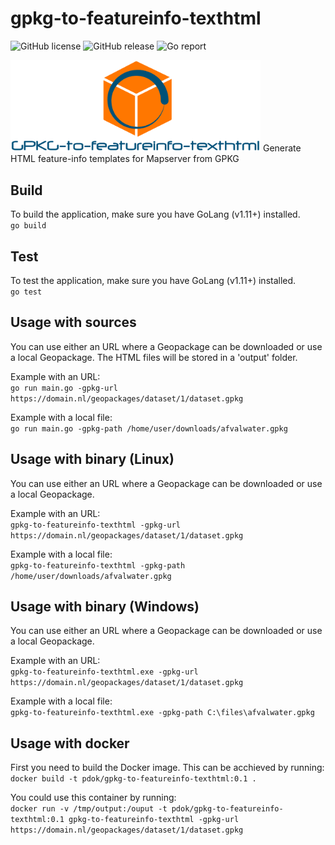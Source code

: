 # gpkg-to-featureinfo-texthtml

![GitHub license](https://img.shields.io/github/license/PDOK/gpkg-to-featureinfo-texthtml.svg)
![GitHub release](https://img.shields.io/github/release/PDOK/gpkg-to-featureinfo-texthtml.svg)
![Go report](https://goreportcard.com/badge/github.com/pdok/gpkg-to-featureinfo-texthtml)

<img src="gpkg-logo.PNG" alt="gpkg-to-featureinfo-texthtml logo" width="400px" title="logo"/>
Generate HTML feature-info templates for Mapserver from GPKG

## Build
To build the application, make sure you have GoLang (v1.11+) installed.  
`go build`

## Test
To test the application, make sure you have GoLang (v1.11+) installed.  
`go test`

## Usage with sources
You can use either an URL where a Geopackage can be downloaded or use a local Geopackage.
The HTML files will be stored in a 'output' folder.

Example with an URL:  
`go run main.go -gpkg-url https://domain.nl/geopackages/dataset/1/dataset.gpkg`

Example with a local file:  
`go run main.go -gpkg-path /home/user/downloads/afvalwater.gpkg`

## Usage with binary (Linux)
You can use either an URL where a Geopackage can be downloaded or use a local Geopackage.

Example with an URL:  
`gpkg-to-featureinfo-texthtml -gpkg-url https://domain.nl/geopackages/dataset/1/dataset.gpkg`

Example with a local file:  
`gpkg-to-featureinfo-texthtml -gpkg-path /home/user/downloads/afvalwater.gpkg`

## Usage with binary (Windows)
You can use either an URL where a Geopackage can be downloaded or use a local Geopackage.

Example with an URL:  
`gpkg-to-featureinfo-texthtml.exe -gpkg-url https://domain.nl/geopackages/dataset/1/dataset.gpkg`

Example with a local file:  
`gpkg-to-featureinfo-texthtml.exe -gpkg-path C:\files\afvalwater.gpkg`

## Usage with docker
First you need to build the Docker image. This can be acchieved by running:  
`docker build -t pdok/gpkg-to-featureinfo-texthtml:0.1 .`

You could use this container by running:  
`docker run -v /tmp/output:/ouput -t pdok/gpkg-to-featureinfo-texthtml:0.1 gpkg-to-featureinfo-texthtml -gpkg-url https://domain.nl/geopackages/dataset/1/dataset.gpkg`
